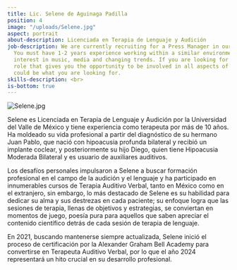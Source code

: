 ```yaml
---
title: Lic. Selene de Aguinaga Padilla
position: 4
image: "/uploads/Selene.jpg"
aspect: portrait
about-description: Licenciada en Terapia de Lenguaje y Audición
job-description: We are currently recruiting for a Press Manager in our London offices.
  You must have 1-2 years experience working within a similar environment with a keen
  interest in music, media and changing trends. If you are looking for a hands on
  role that gives you the opportunity to be involved in all aspects of music PR, we
  could be what you are looking for.
skills-description: <br>
is-bottom: true
---
```

![Selene.jpg](/uploads/Selene.jpg)

Selene es Licenciada en Terapia de Lenguaje y Audición por la Universidad del Valle de México y tiene experiencia como terapeuta por más de 10 años.  Ha moldeado su vida profesional a partir del diagnóstico de su hermano Juan Pablo, que nació con hipoacusia profunda bilateral y recibió un implante coclear,  y posteriormente su hijo Diego, quien tiene Hipoacusia Moderada Bilateral y es usuario de auxiliares auditivos.

Los desafíos personales impulsaron a Selene a buscar formación profesional en el campo de la audición y el lenguaje y ha participado en innumerables cursos de Terapia Auditivo Verbal, tanto en México como en el extranjero, sin embargo, lo más destacado de Selene es su habilidad para dedicar su alma y sus destrezas en cada paciente; su enfoque logra que las sesiones de terapia, llenas de objetivos y estrategias, se conviertan en momentos de juego, poesía pura para aquellos que saben apreciar el contenido científico detrás de cada sesión de terapia de lenguaje.

En 2021, buscando mantenerse siempre actualizada, Selene inició el proceso de certificación por la Alexander Graham Bell Academy para convertirse en Terapeuta Auditivo Verbal, por lo que el año 2024 representará un hito crucial en su desarrollo profesional.
